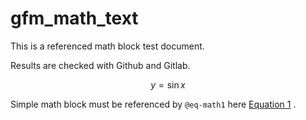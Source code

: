 gfm_math_text
================

This is a referenced math block test document.

Results are checked with Github and Gitlab.

<span id="eq-math1">$$
y = \sin x
 \tag{1}$$</span>

Simple math block must be referenced by `@eq-math1` here
[Equation 1](#eq-math1) .
